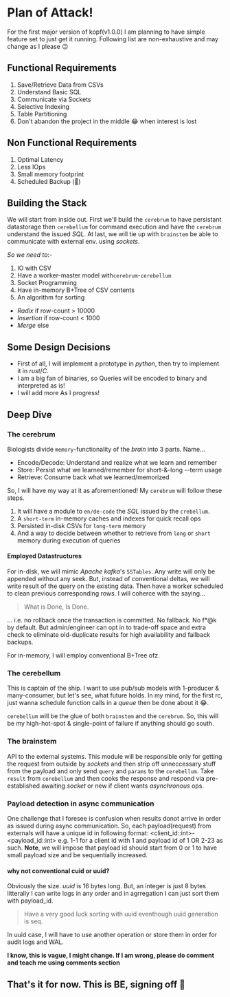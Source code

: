# Plan of Attack!

For the first major version of kopf(v1.0.0) I am planning to have simple
feature set to just get it running. Following list are non-exhaustive and
may change as I please 😉

## Functional Requirements

1. Save/Retrieve Data from CSVs
2. Understand Basic SQL
3. Communicate via Sockets
4. Selective Indexing
5. Table Partitioning
6. Don't abandon the project in the middle 😂 when interest is lost

## Non Functional Requirements

1. Optimal Latency
2. Less IOps
3. Small memory footprint
4. Scheduled Backup (🤞)

## Building the Stack

We will start from inside out. First we'll build the `cerebrum` to have
persistant datastorage then `cerebellum` for command execution and have the
`cerebrum` understand the issued *SQL*. At last, we will tie up with
`brainstem` be able to communicate with external env. using *sockets*.

*So we need to*:-

1. IO with CSV
2. Have a worker-master model with`cerebrum`-`cerebellum`
3. Socket Programming
4. Have in-memory B+Tree of CSV contents
5. An algorithm for sorting
  - *Radix* if row-count > 10000
  - *Insertion* if row-count < 1000
  - *Merge* else

## Some Design Decisions

- First of all, I will implement a prototype in *python*, then try to implement
  it in *rust*/*C*.
- I am a big fan of binaries, so Queries will be encoded to binary and 
  interpreted as is!
- I will add more As I progress!

## Deep Dive

### The cerebrum

Biologists divide `memory`-functionality of the *brain* into 3 parts. Name...

- Encode/Decode: Understand and realize what we learn and remember
- Store: Persist what we learned/remember for short-&-long --term usage
- Retrieve: Consume back what we learned/memorized

So, I will have my way at it as aforementioned! My `cerebrum` will follow
these steps. 

1. It will have a module to `en/de-code` the *SQL* issued by the `crebellum`.
2. A `short-term` in-memory caches and indexes for quick recall ops
3. Persisted in-disk CSVs for `long-term` memory
4. And a way to decide between whether to retrieve from `long` or `short`
   memory during execution of queries

#### Employed Datastructures

For in-disk, we will mimic *Apache kafka*'s `SSTables`. Any write will only be
appended without any seek. But, instead of conventional deltas, we will write
result of the query on the existing data. Then have a worker scheduled to clean
previous corresponding rows. I will coherce with the saying...

> What is Done, Is Done.

... i.e. no rollback once the transaction is committed. No fallback. No f*@k by
default. But admin/engineer can opt in to trade-off space and extra check to
eliminate old-duplicate results for high availability and fallback backups.

For in-memory, I will employ conventional B+Tree ofz.

### The cerebellum

This is captain of the ship. I want to use pub/sub models with 1-producer &
many-consumer, but let's see, what future holds. In my mind, for the first rc,
just wanna schedule function calls in a *queue* then be done about it 😂.

`cerebellum` will be the glue of both `brainstem` and the `cerebrum`. So, this
will be my high-hot-spot & single-point of failure if anything should go south.

### The brainstem

API to the external systems. This module will be responsible only for getting
the request from outside by *sockets* and then strip off unneccessary stuff
from the payload and only send `query` and `params` to the `cerebellum`. Take
`result` from `cerebellum` and then cooks the response and respond via
pre-established awaiting *socket* or new if client wants *asynchronous* ops.

### Payload detection in async communication

One challenge that I foresee is confusion when results donot arrive in order
as issued during async communication. So, each payload(request) from externals
will have a unique id in following format:
  <client_id::int>-<payload_id::int>
e.g. 1-1 for a client id with 1 and payload id of 1 OR 2-23 as such. **Note**,
we will impose that payload id should start from 0 or 1 to have small payload
size and be sequentially increased.

#### why not conventional cuid or uuid?

Obviously the size. *uuid* is 16 bytes long. But, an integer is just 8 bytes
litterally I can write logs in any order and in agrregation I can just sort
them with payload_id.

> Have a very good luck sorting with uuid eventhough uuid generation is seq.

In uuid case, I will have to use another operation or store them in order for
audit logs and WAL.

**I know, this is vague, I might change. If I am wrong, please do comment and
teach me using comments section**

## That's it for now. This is BE, signing off 👋

